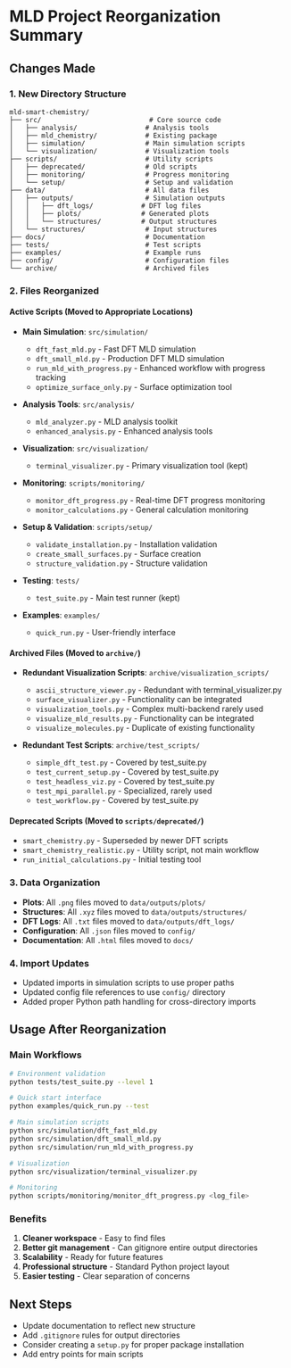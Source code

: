 # MLD Project Reorganization Summary

## Changes Made

### 1. New Directory Structure
```
mld-smart-chemistry/
├── src/                           # Core source code
│   ├── analysis/                 # Analysis tools
│   ├── mld_chemistry/            # Existing package
│   ├── simulation/               # Main simulation scripts
│   └── visualization/            # Visualization tools
├── scripts/                      # Utility scripts
│   ├── deprecated/               # Old scripts
│   ├── monitoring/               # Progress monitoring
│   └── setup/                    # Setup and validation
├── data/                         # All data files
│   ├── outputs/                  # Simulation outputs
│   │   ├── dft_logs/            # DFT log files
│   │   ├── plots/               # Generated plots
│   │   └── structures/          # Output structures
│   └── structures/               # Input structures
├── docs/                         # Documentation
├── tests/                        # Test scripts
├── examples/                     # Example runs
├── config/                       # Configuration files
└── archive/                      # Archived files
```

### 2. Files Reorganized

#### Active Scripts (Moved to Appropriate Locations)
- **Main Simulation**: `src/simulation/`
  - `dft_fast_mld.py` - Fast DFT MLD simulation
  - `dft_small_mld.py` - Production DFT MLD simulation
  - `run_mld_with_progress.py` - Enhanced workflow with progress tracking
  - `optimize_surface_only.py` - Surface optimization tool

- **Analysis Tools**: `src/analysis/`
  - `mld_analyzer.py` - MLD analysis toolkit
  - `enhanced_analysis.py` - Enhanced analysis tools

- **Visualization**: `src/visualization/`
  - `terminal_visualizer.py` - Primary visualization tool (kept)

- **Monitoring**: `scripts/monitoring/`
  - `monitor_dft_progress.py` - Real-time DFT progress monitoring
  - `monitor_calculations.py` - General calculation monitoring

- **Setup & Validation**: `scripts/setup/`
  - `validate_installation.py` - Installation validation
  - `create_small_surfaces.py` - Surface creation
  - `structure_validation.py` - Structure validation

- **Testing**: `tests/`
  - `test_suite.py` - Main test runner (kept)

- **Examples**: `examples/`
  - `quick_run.py` - User-friendly interface

#### Archived Files (Moved to `archive/`)
- **Redundant Visualization Scripts**: `archive/visualization_scripts/`
  - `ascii_structure_viewer.py` - Redundant with terminal_visualizer.py
  - `surface_visualizer.py` - Functionality can be integrated
  - `visualization_tools.py` - Complex multi-backend rarely used
  - `visualize_mld_results.py` - Functionality can be integrated
  - `visualize_molecules.py` - Duplicate of existing functionality

- **Redundant Test Scripts**: `archive/test_scripts/`
  - `simple_dft_test.py` - Covered by test_suite.py
  - `test_current_setup.py` - Covered by test_suite.py
  - `test_headless_viz.py` - Covered by test_suite.py
  - `test_mpi_parallel.py` - Specialized, rarely used
  - `test_workflow.py` - Covered by test_suite.py

#### Deprecated Scripts (Moved to `scripts/deprecated/`)
- `smart_chemistry.py` - Superseded by newer DFT scripts
- `smart_chemistry_realistic.py` - Utility script, not main workflow
- `run_initial_calculations.py` - Initial testing tool

### 3. Data Organization
- **Plots**: All `.png` files moved to `data/outputs/plots/`
- **Structures**: All `.xyz` files moved to `data/outputs/structures/`
- **DFT Logs**: All `.txt` files moved to `data/outputs/dft_logs/`
- **Configuration**: All `.json` files moved to `config/`
- **Documentation**: All `.html` files moved to `docs/`

### 4. Import Updates
- Updated imports in simulation scripts to use proper paths
- Updated config file references to use `config/` directory
- Added proper Python path handling for cross-directory imports

## Usage After Reorganization

### Main Workflows
```bash
# Environment validation
python tests/test_suite.py --level 1

# Quick start interface
python examples/quick_run.py --test

# Main simulation scripts
python src/simulation/dft_fast_mld.py
python src/simulation/dft_small_mld.py
python src/simulation/run_mld_with_progress.py

# Visualization
python src/visualization/terminal_visualizer.py

# Monitoring
python scripts/monitoring/monitor_dft_progress.py <log_file>
```

### Benefits
1. **Cleaner workspace** - Easy to find files
2. **Better git management** - Can gitignore entire output directories
3. **Scalability** - Ready for future features
4. **Professional structure** - Standard Python project layout
5. **Easier testing** - Clear separation of concerns

## Next Steps
- Update documentation to reflect new structure
- Add `.gitignore` rules for output directories
- Consider creating a `setup.py` for proper package installation
- Add entry points for main scripts